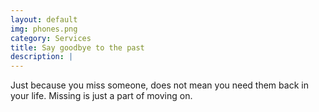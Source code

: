 ```yaml
---
layout: default
img: phones.png
category: Services
title: Say goodbye to the past
description: |
---
```

Just because you miss someone, 
does not mean you need them back in your life. 
Missing is just a part of moving on.
